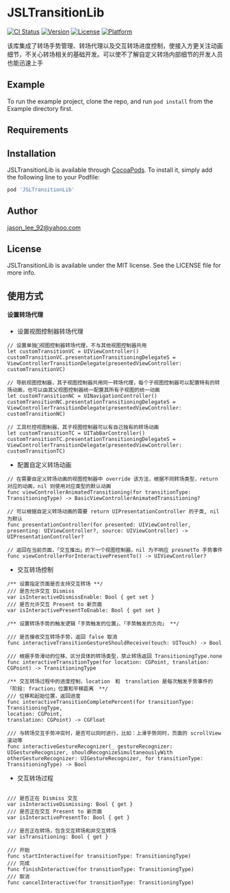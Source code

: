 # JSLTransitionLib

[![CI Status](https://img.shields.io/travis/jason_lee_92@yahoo.com/JSLTransitionLib.svg?style=flat)](https://travis-ci.org/jason_lee_92@yahoo.com/JSLTransitionLib)
[![Version](https://img.shields.io/cocoapods/v/JSLTransitionLib.svg?style=flat)](https://cocoapods.org/pods/JSLTransitionLib)
[![License](https://img.shields.io/cocoapods/l/JSLTransitionLib.svg?style=flat)](https://cocoapods.org/pods/JSLTransitionLib)
[![Platform](https://img.shields.io/cocoapods/p/JSLTransitionLib.svg?style=flat)](https://cocoapods.org/pods/JSLTransitionLib)


该库集成了转场手势管理、转场代理以及交互转场进度控制，使接入方更关注动画细节，不关心转场相关的基础开发。可以使不了解自定义转场内部细节的开发人员也能迅速上手

## Example

To run the example project, clone the repo, and run `pod install` from the Example directory first.

## Requirements

## Installation

JSLTransitionLib is available through [CocoaPods](https://cocoapods.org). To install
it, simply add the following line to your Podfile:

```ruby
pod 'JSLTransitionLib'
```

## Author

jason_lee_92@yahoo.com

## License

JSLTransitionLib is available under the MIT license. See the LICENSE file for more info.

## 使用方式

#### 设置转场代理

- 设置视图控制器转场代理
```
// 设置单独视图控制器转场代理，不与其他视图控制器共用
let customTransitionVC = UIViewController()
customTransitionVC.presentationTransitioningDelegateS = ViewControllerTransitionDelegate(presentedViewController: customTransitionVC)

// 导航视图控制器，其子视图控制器共用同一转场代理，每个子视图控制器可以配置特有的转场动画，也可以由其父视图控制器统一配置其所有子视图的统一动画
let customTransitionNC = UINavigationController()
customTransitionNC.presentationTransitioningDelegateS = ViewControllerTransitionDelegate(presentedViewController: customTransitionNC)

// 工具栏控视图制器，其子视图控制器可以有自己独有的转场动画
let customTransitionTC = UITabBarController()
customTransitionTC.presentationTransitioningDelegateS = ViewControllerTransitionDelegate(presentedViewController: customTransitionTC)

```
- 配置自定义转场动画

```
// 在需要自定义转场动画的视图控制器中 override 该方法，根据不同转场类型，return 对应的动画，nil 则使用对应类型的默认动画
func viewControllerAnimatedTransitioning(for transitionType: TransitioningType) -> BasicViewControllerAnimatedTransitioning?

// 可以根据自定义转场动画的需要 return UIPresentationController 的子类, nil 为默认
func presentationController(for presented: UIViewController, presenting: UIViewController?, source: UIViewController) -> UIPresentationController?

// 返回在当前页面，「交互推出」的下一个视图控制器，nil 为不响应 presnetTo 手势事件
func viewControllerForInteractivePresentTo() -> UIViewController?

```
- 交互转场控制

```
/** 设置指定页面是否支持交互转场 **/
/// 是否允许交互 Dismiss
var isInteractiveDismissEnable: Bool { get set }
/// 是否允许交互 Present to 新页面
var isInteractivePresentToEnable: Bool { get set }

/** 设置转场手势的触发逻辑「手势触发的位置」、「手势触发的方向」 **/

/// 是否接收交互转场手势，返回 false 取消
func interactiveTransitionGestureShouldReceive(touch: UITouch) -> Bool

/// 根据手势滑动的位移、区分具体的转场类型，禁止转场返回 TransitioningType.none
func interactiveTransitionType(for location: CGPoint, translation: CGPoint) -> TransitioningType

/** 交互转场过程中的进度控制，location　和　translation 是每次触发手势事件的「阶段: fraction」位置和平移距离　**/
/// 位移和起始位置，返回进度
func interactiveTransitionCompletePercent(for transitionType: TransitioningType,
location: CGPoint,
translation: CGPoint) -> CGFloat

/// 与转场交互手势冲突时，是否可以同时进行，比如：上滑手势同时，页面的 scrollView 滚动等
func interactiveGestureRecognizer(_ gestureRecognizer: UIGestureRecognizer, shouldRecognizeSimultaneouslyWith otherGestureRecognizer: UIGestureRecognizer, for transitionType: TransitioningType) -> Bool

```
- 交互转场过程

```

/// 是否正在 Dismiss 交互
var isInteractiveDismissing: Bool { get }
/// 是否正在交互 Present to 新页面
var isInteractivePresentTo: Bool { get }

/// 是否正在转场，包含交互转场和非交互转场
var isTransitioning: Bool { get }

/// 开始
func startInteractive(for transitionType: TransitioningType)
/// 完成
func finishInteractive(for transitionType: TransitioningType)
/// 取消
func cancelInteractive(for transitionType: TransitioningType)
```
